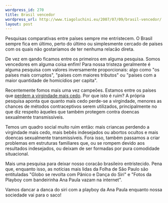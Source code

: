 ```yaml
--- 
wordpress_id: 270
title: Brasil vencedor
wordpress_url: http://www.tiagoluchini.eu/2007/07/09/brasil-vencedor/
layout: post
---
```

Pesquisas comparativas entre países sempre me entristecem. O Brasil sempre fica em último, perto do último ou simplesmente cercado de países com os quais não gostaríamos de ter nenhuma relacão direta.

De vez em qando ficamos entre os primeiros em alguma pesquisa. Somos vencedores em alguma coisa enfim! Para nossa tristeza geralmente é alguma pesquisa com valores inversamente proporcionais: algo como "os países mais corruptos", "países com maiores tributos" ou "países com a maior quantidade de homicídios per capita".

Recentemente fomos mais uma vez campeões. Estamos entre os países que <a href="http://www1.folha.uol.com.br/folha/bbc/ult272u309285.shtml" target="_blank">perdem a virgindade mais cedo</a>. Por que isto é ruim? A própria pesquisa aponta que quanto mais cedo perde-se a virgindade, menores as chances de métodos contraceptivos serem utilizados, principalmente no que diz respeito àqueles que também protegem contra doencas sexualmente transmissíveis.

Temos um quadro social muito ruim então: mais criancas perdendo a virgindade mais cedo, mais bebês indesejados ou abortos ocultos e mais doencas sexualmente transmissíveis. Fora isso, também passamos a criar problemas em estruturas familiares que, ou se rompem devido aos resultados indesejados, ou deixam de ser formadas por pura comodidade situacional.

Mais uma pesquisa para deixar nosso coracão brasileiro entristecido. Pena que, enquanto isso, as notícias mais lidas da Folha de São Paulo são entituladas "Globo se revolta com Pânico e Dança do Siri" e "Fotos da Playboy com bandeirinha Ana Paula vazam na internet".

Vamos dancar a danca do siri com a playboy da Ana Paula enquanto nossa sociedade vai para o saco!

